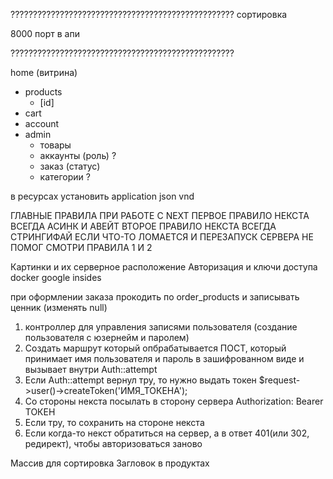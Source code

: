 ??????????????????????????????????????????????????
сортировка

8000 порт в апи

??????????????????????????????????????????????????

home (витрина)

-   products
    -   [id]
-   cart
-   account
-   admin
    -   товары
    -   аккаунты (роль) ?
    -   заказ (статус)
    -   категории ?

в ресурсах установить application json vnd

ГЛАВНЫЕ ПРАВИЛА ПРИ РАБОТЕ С NEXT
ПЕРВОЕ ПРАВИЛО НЕКСТА ВСЕГДА АСИНК И АВЕЙТ
ВТОРОЕ ПРАВИЛО НЕКСТА ВСЕГДА СТРИНГИФАЙ
ЕСЛИ ЧТО-ТО ЛОМАЕТСЯ И ПЕРЕЗАПУСК СЕРВЕРА НЕ ПОМОГ СМОТРИ ПРАВИЛА 1 И 2

Картинки и их серверное расположение
Авторизация и ключи доступа
docker google insides

при оформлении заказа прокодить по order_products и записывать ценник (изменять null)

1. контроллер для управления записями пользователя (создание пользователя с юзернейм и паролем)
2. Создать маршрут который опбрабатывается ПОСТ, который принимает имя пользователя и пароль в зашифрованном виде и вызывает внутри Auth::attempt
3. Если Auth::attempt вернул тру, то нужно выдать токен $request->user()->createToken('ИМЯ_ТОКЕНА');
4. Со стороны некста посылать в сторону сервера Authorization: Bearer ТОКЕН
5. Если тру, то сохранить на стороне некста
6. Если когда-то некст обратиться на сервер, а в ответ 401(или 302, редирект), чтобы авторизоваться заново

Массив для сортировка
Загловок в продуктах
